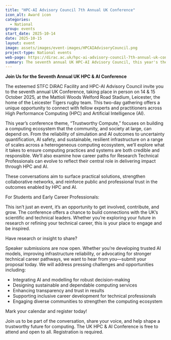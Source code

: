 ```yaml
---
title: "HPC-AI Advisory Council 7th Annual UK Conference"
icon_alt: Award icon
categories:
  - National
group: events
start_date: 2025-10-14
date: 2025-10-15
layout: event
image: assets/images/event-images/HPCAIAdvisoryCouncil.png
project-type: National events
web-page: https://dirac.ac.uk/hpc-ai-advisory-council-7th-annual-uk-conference/
summary: The seventh annual UK HPC-AI Advisory Council, this year's theme is trustworthy compute with a focus on building a computing ecosystem that the community, and society at large, can depend on.
---
```


**Join Us for the Seventh Annual UK HPC & AI Conference** 

The esteemed STFC DiRAC Facility and HPC-AI Advisory Council invite you to the seventh annual UK Conference, taking place in person on 14 & 15 October 2025, at the Mattioli Woods Welford Road Stadium, Leicester, the home of the Leicester Tigers rugby team. This two-day gathering offers a unique opportunity to connect with fellow experts and practitioners across High Performance Computing (HPC) and Artificial Intelligence (AI). 

This year’s conference theme, “Trustworthy Compute,” focuses on building a computing ecosystem that the community, and society at large, can depend on. From the reliability of simulation and AI outcomes to uncertainty quantification, AI safety, and sustainable, resilient infrastructure on a range of scales across a heterogeneous computing ecosystem, we’ll explore what it takes to ensure computing practices and systems are both credible and responsible. We’ll also examine how career paths for Research Technical Professionals can evolve to reflect their central role in delivering impact through HPC and AI. 

These conversations aim to surface practical solutions, strengthen collaborative networks, and reinforce public and professional trust in the outcomes enabled by HPC and AI. 

For Students and Early Career Professionals: 

This isn’t just an event, it’s an opportunity to get involved, contribute, and grow. The conference offers a chance to build connections with the UK’s scientific and technical leaders. Whether you’re exploring your future in research or refining your technical career, this is your place to engage and be inspired. 

Have research or insight to share? 

Speaker submissions are now open. Whether you’re developing trusted AI models, improving infrastructure reliability, or advocating for stronger technical career pathways, we want to hear from you—submit your proposal today. We will address pressing challenges and opportunities including: 

* Integrating AI and modelling for robust decision-making 
* Designing sustainable and dependable computing services 
* Enhancing transparency and trust in results 
* Supporting inclusive career development for technical professionals 
* Engaging diverse communities to strengthen the computing ecosystem 
 

Mark your calendar and register today! 

Join us to be part of the conversation, share your voice, and help shape a trustworthy future for computing. The UK HPC & AI Conference is free to attend and open to all. Registration is required. 
